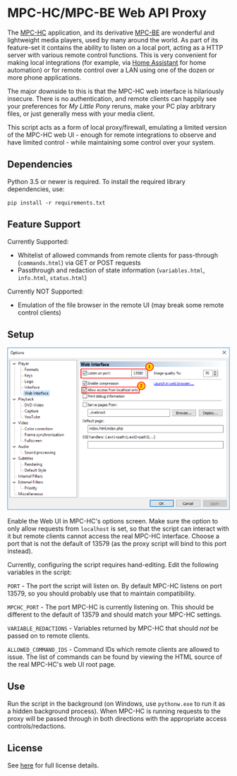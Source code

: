 # MPC-HC/MPC-BE Web API Proxy

The [MPC-HC](https://mpc-hc.org/) application, and its derivative [MPC-BE](https://sourceforge.net/projects/mpcbe/) are wonderful and lightweight media players, used by many around the world. As part of its feature-set it contains the ability to listen on a local port, acting as a HTTP server with various remote control functions. This is very convenient for making local integrations (for example, via [Home Assistant](http://home-assistant.io/) for home automation) or for remote control over a LAN using one of the dozen or more phone applications.

The major downside to this is that the MPC-HC web interface is hilariously insecure. There is no authentication, and remote clients can happily see your preferences for *My Little Pony* reruns, make your PC play arbitrary files, or just generally mess with your media client.

This script acts as a form of local proxy/firewall, emulating a limited version of the MPC-HC web UI - enough for remote integrations to observe and have limited control - while maintaining some control over your system.

## Dependencies

Python 3.5 or newer is required. To install the required library dependencies, use:

```
pip install -r requirements.txt
```


## Feature Support

Currently Supported:
- Whitelist of allowed commands from remote clients for pass-through (`commands.html`) via GET or POST requests
- Passthrough and redaction of state information (`variables.html`, `info.html`, `status.html`)

Currently NOT Supported:
- Emulation of the file browser in the remote UI (may break some remote control clients)

## Setup

![MPC-HC Settings](Settings.png)

Enable the Web UI in MPC-HC's options screen. Make sure the option to only allow requests from `localhost` is set, so that the script can interact with it but remote clients cannot access the real MPC-HC interface. Choose a port that is not the default of 13579 (as the proxy script will bind to this port instead).

Currently, configuring the script requires hand-editing. Edit the following variables in the script:

```PORT``` - The port the script will listen on. By default MPC-HC listens on port 13579, so you should probably use that to maintain compatibility.

```MPCHC_PORT``` - The port MPC-HC is currently listening on. This should be different to the default of 13579 and should match your MPC-HC settings.

```VARIABLE_REDACTIONS``` - Variables returned by MPC-HC that should *not* be passed on to remote clients.

```ALLOWED_COMMAND_IDS``` - Command IDs which remote clients are allowed to issue. The list of commands can be found by viewing the HTML source of the real MPC-HC's web UI root page.

## Use

Run the script in the background (on Windows, use `pythonw.exe` to run it as a hidden background process). When MPC-HC is running requests to the proxy will be passed through in both directions with the appropriate access controls/redactions.

## License

See [here](LICENSE.md) for full license details.
